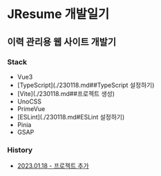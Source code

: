 # JResume 개발일기

## 이력 관리용 웹 사이트 개발기



### Stack

* Vue3
* [TypeScript](./230118.md##TypeScript 설정하기)
* [Vite](./230118.md##프로젝트 생성)
* UnoCSS
* PrimeVue
* [ESLint](./230118.md#ESLint 설정하기)
* Pinia
* GSAP





### History

* [2023.01.18 - 프로젝트 추가](./230118.md)

